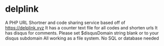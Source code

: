 # delplink
A PHP URL Shortner and code sharing service based off of https://delplink.xyz
It has a counter text file for all codes and shorten urls
It has disqus for comments. Please set $disqusDomain string blank or to your disqus subdomain
All working as a file system. No SQL or database needed
